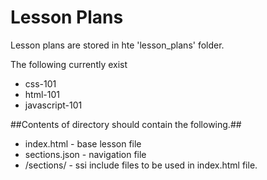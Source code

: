 Lesson Plans
===================

Lesson plans are stored in hte 'lesson_plans' folder.

The following currently exist

- css-101
- html-101
- javascript-101

##Contents of directory should contain the following.##

- index.html - base lesson file
- sections.json - navigation file
- /sections/ - ssi include files to be used in index.html file.
